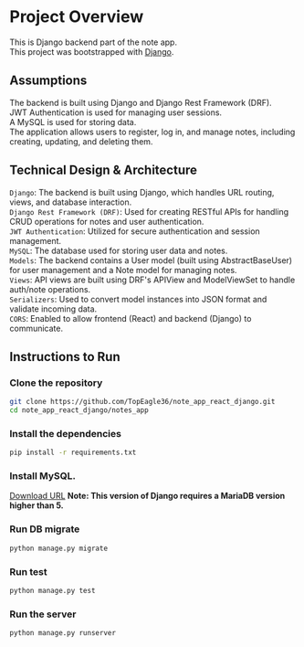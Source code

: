 # Project Overview

This is Django backend part of the note app.\
This project was bootstrapped with [Django](https://www.djangoproject.com/start/).

## Assumptions

The backend is built using Django and Django Rest Framework (DRF).\
JWT Authentication is used for managing user sessions.\
A MySQL is used for storing data.\
The application allows users to register, log in, and manage notes, including creating, updating, and deleting them.

## Technical Design & Architecture

`Django`: The backend is built using Django, which handles URL routing, views, and database interaction.\
`Django Rest Framework (DRF)`: Used for creating RESTful APIs for handling CRUD operations for notes and user authentication.\
`JWT Authentication`: Utilized for secure authentication and session management.\
`MySQL`: The database used for storing user data and notes.\
`Models`: The backend contains a User model (built using AbstractBaseUser) for user management and a Note model for managing notes.\
`Views`: API views are built using DRF's APIView and ModelViewSet to handle auth/note operations.\
`Serializers`: Used to convert model instances into JSON format and validate incoming data.\
`CORS`: Enabled to allow frontend (React) and backend (Django) to communicate.

## Instructions to Run

### Clone the repository

```bash
git clone https://github.com/TopEagle36/note_app_react_django.git
cd note_app_react_django/notes_app
```

### Install the dependencies

```bash
pip install -r requirements.txt
```

### Install MySQL.

[Download URL](https://mariadb.org/download/)
**Note: This version of Django requires a MariaDB version higher than 5.**

### Run DB migrate

```bash
python manage.py migrate
```

### Run test

```bash
python manage.py test
```

### Run the server

```bash
python manage.py runserver
```


